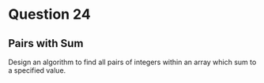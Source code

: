 # Question 24
## Pairs with Sum
Design an algorithm to find all pairs of integers within an array which sum to a specified value.
